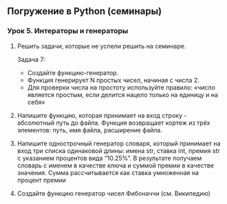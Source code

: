 ## Погружение в Python (семинары)
### Урок 5. Интераторы и генераторы

1. Решить задачи, которые не успели решить на семинаре.


   Задача 7: 
   * Создайте функцию-генератор.
   * Функция генерирует N простых чисел, начиная с числа 2.
   * Для проверки числа на простоту используйте правило: «число является простым, если делится нацело только на единицу и на себя»


2. Напишите функцию, которая принимает на вход строку - абсолютный путь до файла. Функция возвращает кортеж из трёх элементов: путь, имя файла, расширение файла.
3. Напишите однострочный генератор словаря, который принимает на вход три списка одинаковой длины: имена str, ставка int, премия str с указанием процентов вида “10.25%”. В результате получаем словарь с именем в качестве ключа и суммой премии в качестве значения. Сумма рассчитывается как ставка умноженная на процент премии
4. Создайте функцию генератор чисел Фибоначчи (см. Википедию)

